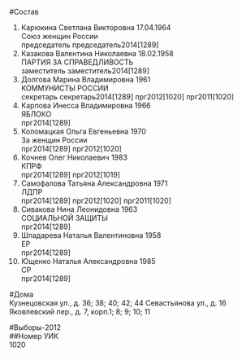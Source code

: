 #Состав  
1. Карюкина Светлана Викторовна 17.04.1964  
    Союз женщин России  
    председатель председатель2014[1289]  
2. Казакова Валентина Николаевна 18.02.1958  
    ПАРТИЯ ЗА СПРАВЕДЛИВОСТЬ  
    заместитель заместитель2014[1289]  
3. Долгова Марина Владимировна 1961  
    КОММУНИСТЫ РОССИИ  
    секретарь секретарь2014[1289] прг2012[1020] прг2011[1020]  
4. Карпова Инесса Владимировна 1966  
    ЯБЛОКО  
    прг2014[1289]  
5. Коломацкая Ольга Евгеньевна 1970  
    За женщин России  
    прг2014[1289] прг2012[1020]  
6. Кочнев Олег Николаевич 1983  
    КПРФ  
    прг2014[1289] прг2012[1019]  
7. Самофалова Татьяна Александровна 1971  
    ЛДПР  
    прг2014[1289] прг2012[1020] прг2011[1020]  
8. Сивакова Нина Леонидовна 1963  
    СОЦИАЛЬНОЙ ЗАЩИТЫ  
    прг2014[1289]  
9. Шпадарева Наталья Валентиновна 1958  
    ЕР  
    прг2014[1289]  
10. Ющенко Наталья Александровна 1985  
    СР  
    прг2014[1289]  
  
#Дома  
Кузнецовская ул., д. 36; 38; 40; 42; 44 Севастьянова ул., д. 16 Яковлевский пер., д. 7, корп.1; 8; 9; 10; 11  
  
#Выборы-2012  
##Номер УИК  
1020  
